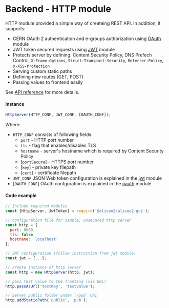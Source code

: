 # Backend - HTTP module
HTTP module provided a simple way of createing REST API. In addition, it supports:
 - CERN OAuth 2 authentication and e-groups authorization using [OAuth](oauth.md) module
 - JWT token secured requests using [JWT](json-tokens.md) module
 - Protects server by defining: Content Security Policy, DNS Prefech Control, `X-Frame-Options`, `Strict-Transport-Security`, `Referrer-Policy`, `X-XSS-Protection`
 - Serving custom static paths
 - Defining new routes (GET, POST)
 - Passing values to frontend easily

See [API reference](../reference/backend.md) for more details.

#### Instance
```js
HttpServer(HTTP_CONF, JWT_CONF, [OAUTH_CONF]);
```
Where:
 * `HTTP_CONF` consists of following fields:
     * `port` - HTTP port number 
     * `tls` - flag that enables/disables TLS
     * `hostname` - server's hostname which is required by Content Security Policy
     * [`portSecure`] - HTTPS port number
     * [`key`] - private key filepath
     * [`cert`] - certificate filepath
 * `JWT_CONF` JSON Web token configuration is explained in the [jwt](json-tokens.md) module
 * [`OAUTH_CONF`] OAuth confguration is explained in the [oauth](oauth.md) module

#### Code example
```js
// Include required modules
const {HttpServer, JwtToken} = require('@aliceo2/aliceo2-gui');

// configuration file for simple, unsecured http server
const http = {
  port: 8080,
  tls: false,
  hostname: 'localhost'
};

// JWT configuration (follow instruction from jwt module)
const jwt = {...};

// create instance of http server
const http = new HttpServer(http, jwt);

// pass test value to the frontend (via URL)
http.passAsUrl('testKey', 'testValue');

// Server public folder under `/pub` URI
http.addStaticPath('public', 'pub');
```
